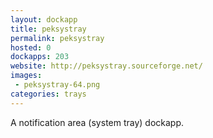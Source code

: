 ```yaml
---
layout: dockapp
title: peksystray
permalink: peksystray
hosted: 0
dockapps: 203
website: http://peksystray.sourceforge.net/
images:
 - peksystray-64.png
categories: trays
---
```

A notification area (system tray) dockapp.
